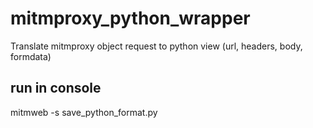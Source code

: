 # mitmproxy_python_wrapper
Translate mitmproxy object request to python view (url, headers, body, formdata)

## run in console
mitmweb -s save_python_format.py
